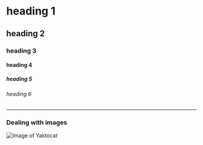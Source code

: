 # heading 1
## heading 2
### heading 3
#### heading 4
##### heading 5
###### heading 6

---

### Dealing with images
![Image of Yaktocat](https://octodex.github.com/images/yaktocat.png)
